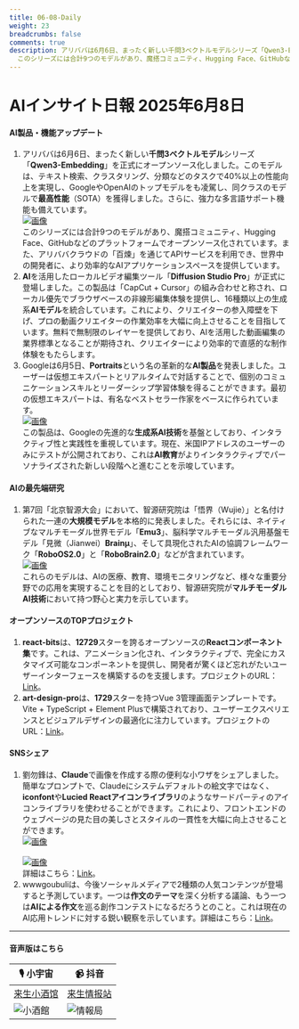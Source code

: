 ```yaml
---
title: 06-08-Daily
weight: 23
breadcrumbs: false
comments: true
description: アリババは6月6日、まったく新しい千問3ベクトルモデルシリーズ「Qwen3-Embedding」を正式にオープンソース化しました。このモデルは、テキスト検索、クラスタリング、分類などのタスクで40%以上の性能向上を実現し、GoogleやOpenAIのトップモデルをも凌駕し、同クラスのモデルで最高性能（SOTA）を獲得しました。さらに、強力な多言語サポート機能も備えています。
  このシリーズには合計9つのモデルがあり、魔搭コミュニティ、Hugging Face、GitHubなどのプラットフォームでオープンソース化されています。また、アリババクラウドの「百煉」を通じてAPIサービスを利用でき、...
---
```

# AIインサイト日報 2025年6月8日

#### AI製品・機能アップデート
1. アリババは6月6日、まったく新しい**千問3ベクトルモデル**シリーズ「**Qwen3-Embedding**」を正式にオープンソース化しました。このモデルは、テキスト検索、クラスタリング、分類などのタスクで40%以上の性能向上を実現し、GoogleやOpenAIのトップモデルをも凌駕し、同クラスのモデルで**最高性能**（SOTA）を獲得しました。さらに、強力な多言語サポート機能も備えています。 <br/> [![画像](https://autoproxy.justlikemaki.vip/?pp=https://pic.chinaz.com/picmap/202504151007236218_3.jpg)](https://autoproxy.justlikemaki.vip/?pp=https://pic.chinaz.com/picmap/202504151007236218_3.jpg) <br/> このシリーズには合計9つのモデルがあり、魔搭コミュニティ、Hugging Face、GitHubなどのプラットフォームでオープンソース化されています。また、アリババクラウドの「百煉」を通じてAPIサービスを利用でき、世界中の開発者に、より効率的なAIアプリケーションスペースを提供しています。
2. **AI**を活用したローカルビデオ編集ツール「**Diffusion Studio Pro**」が正式に登場しました。この製品は「CapCut + Cursor」の組み合わせと称され、ローカル優先でブラウザベースの非線形編集体験を提供し、16種類以上の生成系**AIモデル**を統合しています。これにより、クリエイターの参入障壁を下げ、プロの動画クリエイターの作業効率を大幅に向上させることを目指しています。無料で無制限のレイヤーを提供しており、AIを活用した動画編集の業界標準となることが期待され、クリエイターにより効率的で直感的な制作体験をもたらします。
3. Googleは6月5日、**Portraits**という名の革新的な**AI製品**を発表しました。ユーザーは仮想エキスパートとリアルタイムで対話することで、個別のコミュニケーションスキルとリーダーシップ学習体験を得ることができます。最初の仮想エキスパートは、有名なベストセラー作家をベースに作られています。 <br/> [![画像](https://autoproxy.justlikemaki.vip/?pp=https://pic.chinaz.com/2025/0606/6388480752743547666381573.png)](https://autoproxy.justlikemaki.vip/?pp=https://pic.chinaz.com/2025/0606/6388480752743547666381573.png) <br/> この製品は、Googleの先進的な**生成系AI技術**を基盤としており、インタラクティブ性と実践性を重視しています。現在、米国IPアドレスのユーザーのみにテストが公開されており、これは**AI教育**がよりインタラクティブでパーソナライズされた新しい段階へと進むことを示唆しています。

#### AIの最先端研究
1. 第7回「北京智源大会」において、智源研究院は「悟界（Wujie）」と名付けられた一連の**大規模モデル**を本格的に発表しました。それらには、ネイティブなマルチモーダル世界モデル「**Emu3**」、脳科学マルチモーダル汎用基盤モデル「見微（Jianwei）**Brainμ**」、そして具現化されたAIの協調フレームワーク「**RoboOS2.0**」と「**RoboBrain2.0**」などが含まれています。 <br/> [![画像](https://autoproxy.justlikemaki.vip/?pp=https://pic.chinaz.com/picmap/202307211343352678_2.jpg)](https://autoproxy.justlikemaki.vip/?pp=https://pic.chinaz.com/picmap/202307211343352678_2.jpg) <br/> これらのモデルは、AIの医療、教育、環境モニタリングなど、様々な重要分野での応用を実現することを目的としており、智源研究院が**マルチモーダルAI技術**において持つ野心と実力を示しています。

#### オープンソースのTOPプロジェクト
1. **react-bits**は、**12729**スターを誇るオープンソースの**Reactコンポーネント集**です。これは、アニメーション化され、インタラクティブで、完全にカスタマイズ可能なコンポーネントを提供し、開発者が驚くほど忘れがたいユーザーインターフェースを構築するのを支援します。プロジェクトのURL：[Link](https://github.com/DavidHDev/react-bits)。
2. **art-design-pro**は、**1729**スターを持つVue 3管理画面テンプレートです。Vite + TypeScript + Element Plusで構築されており、ユーザーエクスペリエンスとビジュアルデザインの最適化に注力しています。プロジェクトのURL：[Link](https://github.com/Daymychen/art-design-pro)。

#### SNSシェア
1. 劉勿鋒は、**Claude**で画像を作成する際の便利な小ワザをシェアしました。簡単なプロンプトで、Claudeにシステムデフォルトの絵文字ではなく、**iconfont**や**Lucied Reactアイコンライブラリ**のようなサードパーティのアイコンライブラリを使わせることができます。これにより、フロントエンドのウェブページの見た目の美しさとスタイルの一貫性を大幅に向上させることができます。 <br/> [![画像](https://cdnv2.ruguoapp.com/Fmks9yCJBJ1rO-T5g9BP9epCxci-v3.png)](https://cdnv2.ruguoapp.com/Fmks9yCJBJ1rO-T5g9BPepCxci-v3.png) <br/> <br/> [![画像](https://cdnv2.ruguoapp.com/FqkHGytOOk8dLy3WejWlcbSLAIBqv3.png)](https://cdnv2.ruguoapp.com/FqkHGytOOk8dLy3WejWlcbSLAIBqv3.png) <br/> 詳細はこちら：[Link](https://m.okjike.com/originalPosts/68444463dfa0f1ef3adbbf9b)。
2. wwwgoubuliは、今後ソーシャルメディアで2種類の人気コンテンツが登場すると予測しています。一つは**作文のテーマ**を深く分析する議論、もう一つは**AIによる作文**を巡る創作コンテストになるだろうとのこと。これは現在のAI応用トレンドに対する鋭い観察を示しています。詳細はこちら：[Link](https://x.com/wwwgoubuli/status/1931206161044484395)。

---
#### 音声版はこちら

| 🎙️ **小宇宙** | 📹 **抖音** |
| --- | --- |
| [来生小酒馆](https://www.xiaoyuzhoufm.com/podcast/683c62b7c1ca9cf575a5030e) | [来生情报站](https://www.douyin.com/user/MS4wLjABAAAAwpwqPQlu38sO38VyWgw9ZjDEnN4bMR5j8x111UxpseHR9DpB6-CveI5KRXOWuFwG)|
| ![小酒館](https://s1.imagehub.cc/images/2025/06/24/f959f7984e9163fc50d3941d79a7f262.md.png) | ![情報局](https://s1.imagehub.cc/images/2025/06/24/7fc30805eeb831e1e2baa3a240683ca3.md.png) |